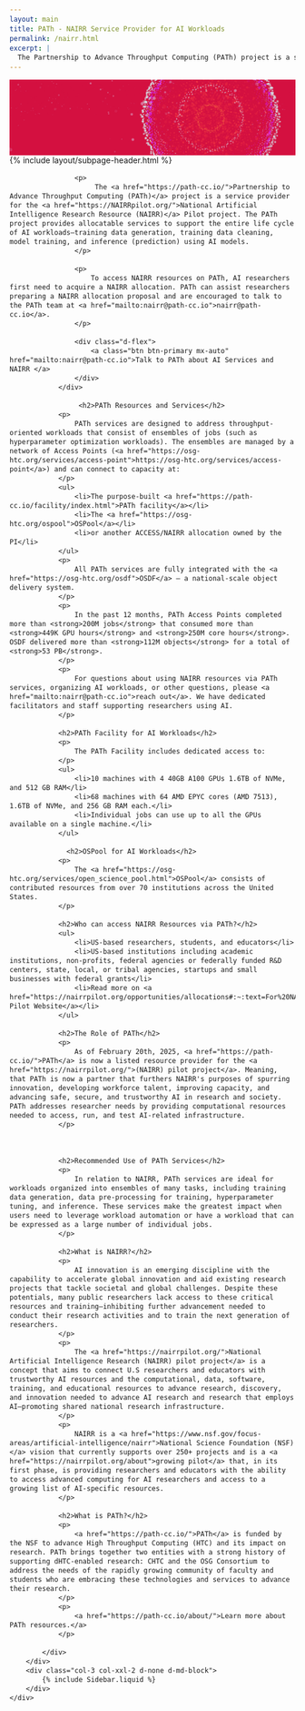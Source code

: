 ```yaml
---
layout: main
title: PATh - NAIRR Service Provider for AI Workloads
permalink: /nairr.html
excerpt: |
  The Partnership to Advance Throughput Computing (PATh) project is a service provider for the National Artificial Intelligence Research (NAIRR) pilot project, providing allocatable services to support the entire life cycle of AI workloads. PATh addresses researcher needs by providing computational resources needed to access, run, and test AI-related infrastructure.
---
```


<img src="/images/nairr.jpg" alt="Description of image" style="width: 100%; height: auto; display: block; max-height: 200px; object-fit: cover">

<div class="container-lg pb-5">
    <div class="row justify-content-center">
        <div class="col-12 col-sm-10 col-md-9 col-xxl-8">
            {% include layout/subpage-header.html %}
            <div>
                <div class="rounded p-3 mb-4 border fst-italic">

                    <p>
                         The <a href="https://path-cc.io/">Partnership to Advance Throughput Computing (PATh)</a> project is a service provider for the <a href="https://NAIRRpilot.org/">National Artificial Intelligence Research Resource (NAIRR)</a> Pilot project. The PATh project provides allocatable services to support the entire life cycle of AI workloads–training data generation, training data cleaning, model training, and inference (prediction) using AI models.
                    </p>

                    <p>
                        To access NAIRR resources on PATh, AI researchers first need to acquire a NAIRR allocation. PATh can assist researchers preparing a NAIRR allocation proposal and are encouraged to talk to the PATh team at <a href="mailto:nairr@path-cc.io">nairr@path-cc.io</a>. 
                    </p>

                    <div class="d-flex">
                        <a class="btn btn-primary mx-auto" href="mailto:nairr@path-cc.io">Talk to PATh about AI Services and NAIRR </a>
                    </div>
                </div>

                     <h2>PATh Resources and Services</h2>
                <p>
                    PATh services are designed to address throughput-oriented workloads that consist of ensembles of jobs (such as hyperparameter optimization workloads). The ensembles are managed by a network of Access Points (<a href="https://osg-htc.org/services/access-point">https://osg-htc.org/services/access-point</a>) and can connect to capacity at:
                </p>
                <ul>
                    <li>The purpose-built <a href="https://path-cc.io/facility/index.html">PATh facility</a></li>
                    <li>The <a href="https://osg-htc.org/ospool">OSPool</a></li>
                    <li>or another ACCESS/NAIRR allocation owned by the PI</li>
                </ul>
                <p>
                    All PATh services are fully integrated with the <a href="https://osg-htc.org/osdf">OSDF</a> – a national-scale object delivery system.
                </p>
                <p>
                    In the past 12 months, PATh Access Points completed more than <strong>200M jobs</strong> that consumed more than <strong>449K GPU hours</strong> and <strong>250M core hours</strong>. OSDF delivered more than <strong>112M objects</strong> for a total of <strong>53 PB</strong>.
                </p>
                <p>
                    For questions about using NAIRR resources via PATh services, organizing AI workloads, or other questions, please <a href="mailto:nairr@path-cc.io">reach out</a>. We have dedicated facilitators and staff supporting researchers using AI.
                </p>

                <h2>PATh Facility for AI Workloads</h2>
                <p>
                    The PATh Facility includes dedicated access to:
                </p>
                <ul>
                    <li>10 machines with 4 40GB A100 GPUs 1.6TB of NVMe, and 512 GB RAM</li>
                    <li>68 machines with 64 AMD EPYC cores (AMD 7513), 1.6TB of NVMe, and 256 GB RAM each.</li>
                    <li>Individual jobs can use up to all the GPUs available on a single machine.</li>
                </ul>

                  <h2>OSPool for AI Workloads</h2>
                <p>
                    The <a href="https://osg-htc.org/services/open_science_pool.html">OSPool</a> consists of contributed resources from over 70 institutions across the United States.
                </p>
                
                <h2>Who can access NAIRR Resources via PATh?</h2>
                <ul>
                    <li>US-based researchers, students, and educators</li>
                    <li>US-based institutions including academic institutions, non-profits, federal agencies or federally funded R&D centers, state, local, or tribal agencies, startups and small businesses with federal grants</li>
                    <li>Read more on <a href="https://nairrpilot.org/opportunities/allocations#:~:text=For%20NAIRR%20Classroom%20projects%2C%20educators,equipped%20with%20TPUs%20and%20GPUs.">NAIRR Pilot Website</a></li>
                </ul>

                <h2>The Role of PATh</h2>
                <p>
                    As of February 20th, 2025, <a href="https://path-cc.io/">PATh</a> is now a listed resource provider for the <a href="https://nairrpilot.org/">(NAIRR) pilot project</a>. Meaning, that PATh is now a partner that furthers NAIRR's purposes of spurring innovation, developing workforce talent, improving capacity, and advancing safe, secure, and trustworthy AI in research and society. PATh addresses researcher needs by providing computational resources needed to access, run, and test AI-related infrastructure.
                </p>



                <h2>Recommended Use of PATh Services</h2>
                <p>
                    In relation to NAIRR, PATh services are ideal for workloads organized into ensembles of many tasks, including training data generation, data pre-processing for training, hyperparameter tuning, and inference. These services make the greatest impact when users need to leverage workload automation or have a workload that can be expressed as a large number of individual jobs.
                </p>

                <h2>What is NAIRR?</h2>
                <p>
                    AI innovation is an emerging discipline with the capability to accelerate global innovation and aid existing research projects that tackle societal and global challenges. Despite these potentials, many public researchers lack access to these critical resources and training—inhibiting further advancement needed to conduct their research activities and to train the next generation of researchers.
                </p>
                <p>
                    The <a href="https://nairrpilot.org/">National Artificial Intelligence Research (NAIRR) pilot project</a> is a concept that aims to connect U.S researchers and educators with trustworthy AI resources and the computational, data, software, training, and educational resources to advance research, discovery, and innovation needed to advance AI research and research that employs AI—promoting shared national research infrastructure.
                </p>
                <p>
                    NAIRR is a <a href="https://www.nsf.gov/focus-areas/artificial-intelligence/nairr">National Science Foundation (NSF)</a> vision that currently supports over 250+ projects and is a <a href="https://nairrpilot.org/about">growing pilot</a> that, in its first phase, is providing researchers and educators with the ability to access advanced computing for AI researchers and access to a growing list of AI-specific resources.
                </p>

                <h2>What is PATh?</h2>
                <p>
                    <a href="https://path-cc.io/">PATh</a> is funded by the NSF to advance High Throughput Computing (HTC) and its impact on research. PATh brings together two entities with a strong history of supporting dHTC-enabled research: CHTC and the OSG Consortium to address the needs of the rapidly growing community of faculty and students who are embracing these technologies and services to advance their research.
                </p>
                <p>
                    <a href="https://path-cc.io/about/">Learn more about PATh resources.</a>
                </p>

            </div>
        </div>
        <div class="col-3 col-xxl-2 d-none d-md-block">
            {% include Sidebar.liquid %}
        </div>
    </div>
</div>
